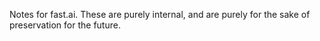 Notes for fast.ai. These are purely internal, and are purely for the sake of preservation for the future.

